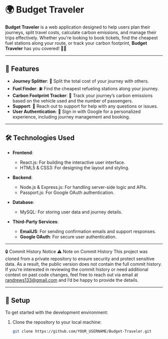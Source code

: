 # 🌍 Budget Traveler

**Budget Traveler** is a web application designed to help users plan their journeys, split travel costs, calculate carbon emissions, and manage their trips effectively. Whether you're looking to book tickets, find the cheapest fuel stations along your route, or track your carbon footprint, **Budget Traveler** has you covered! 🚗💨

---

## 🚀 Features

- **Journey Splitter**: 💸 Split the total cost of your journey with others.
- **Fuel Finder**: ⛽ Find the cheapest refueling stations along your journey.
- **Carbon Footprint Tracker**: 🌱 Track your journey’s carbon emissions based on the vehicle used and the number of passengers.
- **Support**: 📨 Reach out to support for help with any questions or issues.
- **User Authentication**: 🔐 Sign in with Google for a personalized experience, including journey management and booking.

---

## 🛠️ Technologies Used

- **Frontend**: 
  - React.js: For building the interactive user interface.
  - HTML5 & CSS3: For designing the layout and styling.
  
- **Backend**:
  - Node.js & Express.js: For handling server-side logic and APIs.
  - Passport.js: For Google OAuth authentication.

- **Database**:
  - MySQL: For storing user data and journey details.

- **Third-Party Services**:
  - **EmailJS**: For sending confirmation emails and support responses.
  - **Google OAuth**: For secure user authentication.

---

🔒 Commit History Notice
⚠️ Note on Commit History
This project was cloned from a private repository to ensure security and protect sensitive data. As a result, the public version does not contain the full commit history.
If you're interested in reviewing the commit history or need additional context on past code changes, feel free to reach out via email at randrews133@gmail.com and I’d be happy to provide the details.

---

## 📝 Setup

To get started with the development environment:

1. Clone the repository to your local machine:
   ```bash
   git clone https://github.com/YOUR_USERNAME/Budget-Traveler.git
